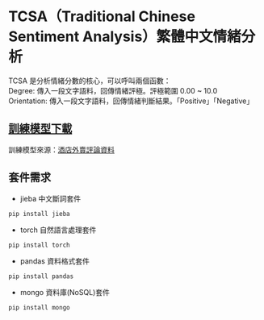 # TCSA（Traditional Chinese Sentiment Analysis）繁體中文情緒分析

TCSA 是分析情緒分數的核心，可以呼叫兩個函數：  
Degree: 傳入一段文字語料，回傳情緒評極。評極範圍 0.00 ~ 10.0  
Orientation: 傳入一段文字語料，回傳情緒判斷結果。「Positive」「Negative」  


## [訓練模型下載](https://mega.nz/fm/moZW2a7K)
訓練模型來源：[酒店外賣評論資料](https://github.com/SophonPlus/ChineseNlpCorpus)

## 套件需求
* jieba 中文斷詞套件
```
pip install jieba
```
* torch 自然語言處理套件
```
pip install torch
```
* pandas 資料格式套件
```
pip install pandas
```
* mongo 資料庫(NoSQL)套件
```
pip install mongo
```

